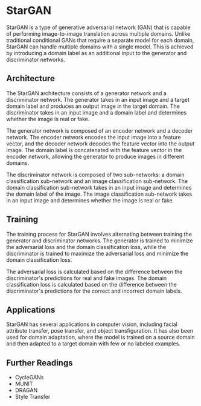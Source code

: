 # StarGAN

StarGAN is a type of generative adversarial network (GAN) that is capable of performing image-to-image translation across multiple domains. Unlike traditional conditional GANs that require a separate model for each domain, StarGAN can handle multiple domains with a single model. This is achieved by introducing a domain label as an additional input to the generator and discriminator networks.

## Architecture

The StarGAN architecture consists of a generator network and a discriminator network. The generator takes in an input image and a target domain label and produces an output image in the target domain. The discriminator takes in an input image and a domain label and determines whether the image is real or fake.

The generator network is composed of an encoder network and a decoder network. The encoder network encodes the input image into a feature vector, and the decoder network decodes the feature vector into the output image. The domain label is concatenated with the feature vector in the encoder network, allowing the generator to produce images in different domains.

The discriminator network is composed of two sub-networks: a domain classification sub-network and an image classification sub-network. The domain classification sub-network takes in an input image and determines the domain label of the image. The image classification sub-network takes in an input image and determines whether the image is real or fake.

## Training

The training process for StarGAN involves alternating between training the generator and discriminator networks. The generator is trained to minimize the adversarial loss and the domain classification loss, while the discriminator is trained to maximize the adversarial loss and minimize the domain classification loss.

The adversarial loss is calculated based on the difference between the discriminator's predictions for real and fake images. The domain classification loss is calculated based on the difference between the discriminator's predictions for the correct and incorrect domain labels.

## Applications

StarGAN has several applications in computer vision, including facial attribute transfer, pose transfer, and object transfiguration. It has also been used for domain adaptation, where the model is trained on a source domain and then adapted to a target domain with few or no labeled examples.

## Further Readings

- CycleGANs
- MUNIT
- DRAGAN
- Style Transfer
